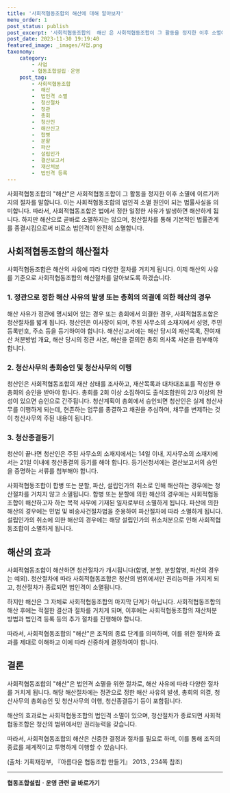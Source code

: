 ```yaml
---
title: '사회적협동조합의 해산에 대해 알아보자'
menu_order: 1
post_status: publish
post_excerpt: '사회적협동조합의  해산 은 사회적협동조합이 그 활동을 정지한 이후 소멸에 이르기까지의 절차를 말합니다. 이는 사회적협동조합의 법인격 소멸 원인이 되는 법률사실을 의미합니다. 따라서, 사회적협동조합은 법에서 정한 일정한 사유가 발생하면 해산하게 됩니다. 하지만 해산으로 곧바로 소멸하지는 않으며, 청산절차를 통해 기본적인 법률관계를 종결시킴으로써 비로소 법인격이 완전히 소멸합니다.'
post_date: 2023-11-30 19:19:40
featured_image: _images/사업.png
taxonomy:
    category:
        - 사업
        - 협동조합설립ㆍ운영
    post_tag:
        - 사회적협동조합
        -  해산
        -  법인격 소멸
        -  청산절차
        -  정관
        -  총회
        -  청산인
        -  해산신고
        -  합병
        -  분할
        -  파산
        -  설립인가
        -  결산보고서
        -  재산처분
        -  법인격 등록
---
```



사회적협동조합의 "해산"은 사회적협동조합이 그 활동을 정지한 이후 소멸에 이르기까지의 절차를 말합니다. 이는 사회적협동조합의 법인격 소멸 원인이 되는 법률사실을 의미합니다. 따라서, 사회적협동조합은 법에서 정한 일정한 사유가 발생하면 해산하게 됩니다. 하지만 해산으로 곧바로 소멸하지는 않으며, 청산절차를 통해 기본적인 법률관계를 종결시킴으로써 비로소 법인격이 완전히 소멸합니다.

## 사회적협동조합의 해산절차

사회적협동조합은 해산의 사유에 따라 다양한 절차를 거치게 됩니다. 이제 해산의 사유를 기준으로 사회적협동조합의 해산절차를 알아보도록 하겠습니다.

### 1. 정관으로 정한 해산 사유의 발생 또는 총회의 의결에 의한 해산의 경우

해산 사유가 정관에 명시되어 있는 경우 또는 총회에서 의결한 경우, 사회적협동조합은 청산절차를 밟게 됩니다. 청산인은 이사장이 되며, 주된 사무소의 소재지에서 성명, 주민등록번호, 주소 등을 등기하여야 합니다. 해산신고서에는 해산 당시의 재산목록, 잔여재산 처분방법 개요, 해산 당시의 정관 사본, 해산을 결의한 총회 의사록 사본을 첨부해야 합니다.

### 2. 청산사무의 총회승인 및 청산사무의 이행

청산인은 사회적협동조합의 재산 상태를 조사하고, 재산목록과 대차대조표를 작성한 후 총회의 승인을 받아야 합니다. 총회를 2회 이상 소집하여도 출석조합원의 2/3 이상의 찬성이 있으면 승인으로 간주됩니다. 청산계획이 총회에서 승인되면 청산인은 실제 청산사무를 이행하게 되는데, 현존하는 업무를 종결하고 채권을 추심하며, 채무를 변제하는 것이 청산사무의 주된 내용이 됩니다.

### 3. 청산종결등기

청산이 끝나면 청산인은 주된 사무소의 소재지에서는 14일 이내, 지사무소의 소재지에서는 21일 이내에 청산종결의 등기를 해야 합니다. 등기신청서에는 결산보고서의 승인을 증명하는 서류를 첨부해야 합니다.

사회적협동조합이 합병 또는 분할, 파산, 설립인가의 취소로 인해 해산하는 경우에는 청산절차를 거치지 않고 소멸됩니다. 합병 또는 분할에 의한 해산의 경우에는 사회적협동조합이 해산하고자 하는 목적 사무에 기재된 일자로부터 소멸하게 됩니다. 파산에 의한 해산의 경우에는 민법 및 비송사건절차법을 준용하여 파산절차에 따라 소멸하게 됩니다. 설립인가의 취소에 의한 해산의 경우에는 해당 설립인가의 취소처분으로 인해 사회적협동조합이 소멸하게 됩니다.

## 해산의 효과

사회적협동조합이 해산하면 청산절차가 개시됩니다(합병, 분할, 분할합병, 파산의 경우는 예외). 청산절차에 따라 사회적협동조합은 청산의 범위에서만 권리능력을 가지게 되고, 청산절차가 종료되면 법인격이 소멸됩니다.

하지만 해산은 그 자체로 사회적협동조합의 마지막 단계가 아닙니다. 사회적협동조합의 해산 후에는 적절한 결산과 절차를 거치게 되며, 이후에는 사회적협동조합의 재산처분 방법과 법인격 등록 등의 추가 절차를 진행해야 합니다.

따라서, 사회적협동조합의 "해산"은 조직의 종료 단계를 의미하며, 이를 위한 절차와 효과를 제대로 이해하고 이에 따라 신중하게 결정하여야 합니다.

## 결론

사회적협동조합의 "해산"은 법인격 소멸을 위한 절차로, 해산 사유에 따라 다양한 절차를 거치게 됩니다. 해당 해산절차에는 정관으로 정한 해산 사유의 발생, 총회의 의결, 청산사무의 총회승인 및 청산사무의 이행, 청산종결등기 등이 포함됩니다.

해산의 효과로는 사회적협동조합의 법인격 소멸이 있으며, 청산절차가 종료되면 사회적협동조합은 청산의 범위에서만 권리능력을 갖습니다.

따라서, 사회적협동조합의 해산은 신중한 결정과 절차를 필요로 하며, 이를 통해 조직의 종료를 체계적이고 투명하게 이행할 수 있습니다.

(출처: 기획재정부, 『아름다운 협동조합 만들기』 2013., 234쪽 참조)
<!-- wp:separator -->
<hr class="wp-block-separator has-alpha-channel-opacity"/>
<!-- /wp:separator -->

<!-- wp:group {"backgroundColor":"base","layout":{"type":"constrained"}} -->
<div class="wp-block-group has-base-background-color has-background"><!-- wp:paragraph {"align":"center","fontSize":"medium"} -->
<p class="has-text-align-center has-large-font-size"><strong>협동조합설립ㆍ운영 관련 글 바로가기</strong></p>
<!-- /wp:paragraph -->


<!-- wp:latest-posts
{"categories":[{"id":27952,"count":19,"description":"","link":"https://uknowlaw.com/category/%ed%98%91%eb%8f%99%ec%a1%b0%ed%95%a9%ec%84%a4%eb%a6%bd%e3%86%8d%ec%9a%b4%ec%98%81/","name":"협동조합설립ㆍ운영","slug":"협동조합설립ㆍ운영","taxonomy":"category","parent":0,"meta":[],"_links":{"self":[{"href":"https://uknowlaw.com/wp-json/wp/v2/categories/27952"}],"collection":[{"href":"https://uknowlaw.com/wp-json/wp/v2/categories"}],"about":[{"href":"https://uknowlaw.com/wp-json/wp/v2/taxonomies/category"}],"wp:post_type":[{"href":"https://uknowlaw.com/wp-json/wp/v2/posts?categories=27952"}],"curies":[{"name":"wp","href":"https://api.w.org/{rel}","templated":true}]}}],"postsToShow":100,"excerptLength":28,"postLayout":"grid","columns":2,"featuredImageAlign":"left","featuredImageSizeSlug":"large","fontSize":"small"} /--></div>
<!-- /wp:group -->